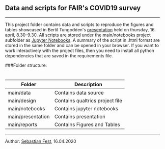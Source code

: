 ## Data and scripts for FAIR's COVID19 survey
***
This project folder contains data and scripts to reproduce the figures and tables showcased in Bertil Tungodden's [presentation](https://www.youtube.com/watch?v=I14F7j2-WeI) held on thursday, 16. april, 8.30–9.30. All scripts are stored under the main/notebooks project subfolder as [Jupyter Notebooks](http://jupyter.org/). A summary of the script in .html format are stored in the same folder and can be opened in your browser. If you want to work interactively with the project files, then you need to install all python dependencies that are saved in the requirements file.

###Folder structure:
#
| Folder  | Description  |
|---|---|
| main/data  | Contains data source  |
| main/design  | Contains qualtrics project file  |
| main/notebooks  |  Contains jupyter notebooks |
| main/presentation  |  Contains presentation |
| main/reports  |  Contains Figures and Tables |


***
Author: [Sebastian Fest](http://sebfest.pythonanywhere.com/), 16.04.2020



